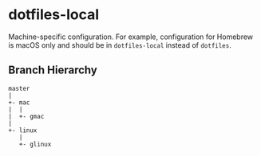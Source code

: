 # dotfiles-local
Machine-specific configuration. For example, configuration for Homebrew is macOS only and should be in `dotfiles-local` instead of `dotfiles`.
## Branch Hierarchy
```
master
|
+- mac
|  |
|  +- gmac
|
+- linux
   |
   +- glinux
```